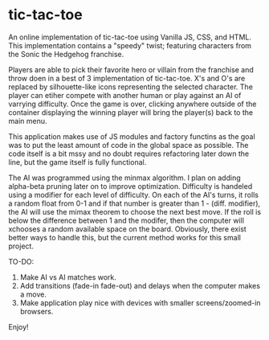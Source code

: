 # tic-tac-toe
An online implementation of tic-tac-toe using Vanilla JS, CSS, and HTML. This implementation contains a "speedy" twist; featuring 
characters from the Sonic the Hedgehog franchise.

Players are able to pick their favorite hero or villain from the franchise and throw doen in a best of 3 implementation of tic-tac-toe. 
X's and O's are replaced by silhouette-like icons representing the selected character. The player can etiher compete with another 
human or play against an AI of varrying difficulty. Once the game is over, clicking anywhere outside of the container displaying the 
winning player will bring the player(s) back to the main menu. 

This application makes use of JS modules and factory functins as the goal was to put the least amount of code in the global space as possible.
The code itself is a bit mssy and no doubt requires refactoring later down the line, but the game itself is fully functional.

The AI was programmed using the minmax algorithm. I plan on adding alpha-beta pruning later on to improve optimization. Difficulty is handeled using
a modifier for each level of difficulty. On each of the AI's turns, it rolls a random float from 0-1 and if that number is greater than 1 - (diff. modifier),
the AI will use the mimax theorem to choose the next best move. If the roll is below the difference between 1 and the modifer, then the computer will xchooses
a random available space on the board. Obviously, there exist better ways to handle this, but the current method works for this small project. 


TO-DO:

1) Make AI vs AI matches work.
2) Add transitions (fade-in fade-out) and delays when the computer makes a move.
3) Make application play nice with devices with smaller screens/zoomed-in browsers.

Enjoy!
